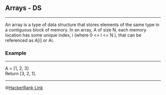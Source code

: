 ## Arrays - DS
---
An array is a type of data structure that stores elements of the same type in a contiguous block of memory. In an array, A of size N, each memory location has some unique index, i (where 0 <= i <= N ), that can be referenced as A[i] or Ai.

### Example
---
A = [1, 2, 3]<br>
Return [3, 2, 1].

---
🌐[HackerRank Link](https://www.hackerrank.com/challenges/arrays-ds/problem)
